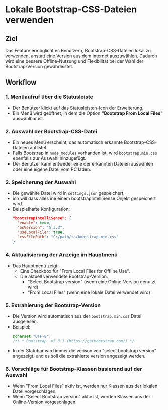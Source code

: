 # Lokale Bootstrap-CSS-Dateien verwenden

## Ziel

Das Feature ermöglicht es Benutzern, Bootstrap-CSS-Dateien lokal zu verwenden, anstatt eine Version aus dem Internet auszuwählen. Dadurch wird eine bessere Offline-Nutzung und Flexibilität bei der Wahl der Bootstrap-Version gewährleistet.

## Workflow

### 1. Menüaufruf über die Statusleiste

- Der Benutzer klickt auf das Statusleisten-Icon der Erweiterung.
- Ein Menü wird geöffnet, in dem die Option **"Bootstrap From Local Files"** auswählbar ist.

### 2. Auswahl der Bootstrap-CSS-Datei

- Ein neues Menü erscheint, das automatisch erkannte Bootstrap-CSS-Dateien auflistet.
- Falls Bootstrap in `node_modules` vorhanden ist, wird `bootstrap.min.css` ebenfalls zur Auswahl hinzugefügt.
- Der Benutzer kann entweder eine der erkannten Dateien auswählen oder eine eigene Datei vom PC laden.

### 3. Speicherung der Auswahl

- Die gewählte Datei wird in `settings.json` gespeichert.
- ich will dass alles ine einem bootstrapIntelliSense Onjekt gespeichert wird.
- Beispielhafte Konfiguration:
  ```json
  "bootstrapIntelliSense": {
    "enable": true,
    "bsVersion": "5.3.3",
    "useLocalFile": true,
    "cssFilePath": "C:/path/to/bootstrap.min.css"
  }
  ```

### 4. Aktualisierung der Anzeige im Hauptmenü

- Das Hauptmenü zeigt:
  - Eine Checkbox für "From Local Files for Offline Use".
  - Die aktuell verwendete Bootstrap-Version:
    - "Select Bootstrap version" (wenn eine Online-Version genutzt wird)
    - "From Local Files" (wenn eine lokale Datei verwendet wird)

### 5. Extrahierung der Bootstrap-Version

- Die Version wird automatisch aus der `bootstrap.min.css` Datei ausgelesen.
- Beispiel:
  ```css
  @charset "UTF-8";
  /*! * Bootstrap  v5.3.3 (https://getbootstrap.com/) */
  ```
- In der Statubar wird immer die verison von "select bootstrap version" angezeigt. und es soll die extrahierte version angezeigt werden.

### 6. Vorschläge für Bootstrap-Klassen basierend auf der Auswahl

- Wenn "From Local Files" aktiv ist, werden nur Klassen aus der lokalen Datei vorgeschlagen.
- Wenn "Select Bootstrap version" aktiv ist, werden Klassen aus der Online-Version vorgeschlagen.
